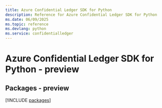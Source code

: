 ```yaml
---
title: Azure Confidential Ledger SDK for Python
description: Reference for Azure Confidential Ledger SDK for Python
ms.date: 06/09/2025
ms.topic: reference
ms.devlang: python
ms.service: confidentialledger
---
```

# Azure Confidential Ledger SDK for Python - preview
## Packages - preview
[!INCLUDE [packages](confidential-ledger-index.md)]
